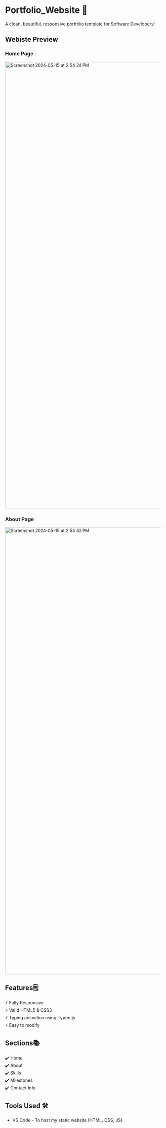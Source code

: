 # Portfolio_Website 📖
A clean, beautiful, responsive portfolio template for Software Developers!

## Webiste Preview

### Home Page
<img width="1440" alt="Screenshot 2024-05-15 at 2 54 24 PM" src="https://github.com/user-attachments/assets/ddb3ffc8-9011-40b2-a261-25e0f1274d4c">

### About Page
<img width="1440" alt="Screenshot 2024-05-15 at 2 54 42 PM" src="https://github.com/user-attachments/assets/739d76d9-3363-4d2a-91b8-7aa13f32da5a">

## Features🗒️

⚡️ Fully Responsive <br>
⚡️ Valid HTML5 & CSS3 <br>
⚡️ Typing animation using Typed.js <br>
⚡️ Easy to modify <br>

## Sections📚

✔️ Home <br>
✔️ About <br>
✔️ Skills <br>
✔️ Milestones <br>
✔️ Contact Info <br>

## Tools Used 🛠️

* VS Code - To host my static website (HTML, CSS, JS).
